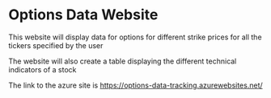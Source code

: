 # Options Data Website

This website will display data for options for different strike prices for all the tickers specified by the user

The website will also create a table displaying the different technical indicators of a stock


The link to the azure site is https://options-data-tracking.azurewebsites.net/